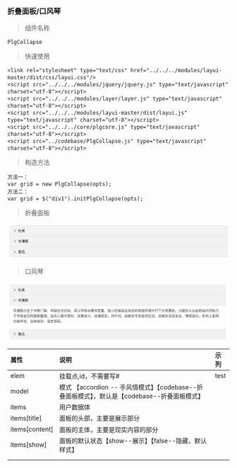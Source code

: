 ### 折叠面板/口风琴

> 组件名称

```
PlgCollapse
```

> 快速使用

```
<link rel="stylesheet" type="text/css" href="../../../modules/layui-master/dist/css/layui.css"/>
<script src="../../../modules/jquery/jquery.js" type="text/javascript" charset="utf-8"></script>
<script src="../../../modules/layer/layer.js" type="text/javascript" charset="utf-8"></script>
<script src="../../../modules/layui-master/dist/layui.js" type="text/javascript" charset="utf-8"></script>
<script src="../../../core/plgcore.js" type="text/javascript" charset="utf-8"></script>
<script src="../codebase/PlgCollapse.js" type="text/javascript" charset="utf-8"></script>
```

> 构造方法

```
方法一：
var grid = new PlgCollapse(opts);
方法二：
var grid = $("div1").initPlgCollapse(opts);
```

> 折叠面板

![](/assets/collapse.png)

> 口风琴

![](/assets/accordion.png)

| 属性 | 说明 | 示列 |
| :--- | :--- | :--- |
| elem | 挂载点,id，不需要写\# | test |
| model | 模式 【accordion  -- 手风情模式】【codebase--折叠面板模式】，默认是【codebase--折叠面板模式】 |  |
| items | 用户数据体 |  |
| items[title] | 面板的头部，主要是展示部分 |  |
| items[content] | 面板的主体，主要是现实内容的部分 |  |
| items[show] | 面板的默认状态【show--展示】【false--隐藏，默认样式】 |  |
|  |  |  |
|  |  |  |



